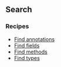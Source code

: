 ## Search
### Recipes
  * [Find annotations](findannotations.md)
  * [Find fields](findfields.md)
  * [Find methods](findmethods.md)
  * [Find types](findtypes.md)
